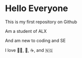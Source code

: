 # Hello Everyone

This is my first repository on Github

Am a student of ALX

And am new to coding and SE

I love :technologist:, :pizza:, :coffee:, and :nigeria:
